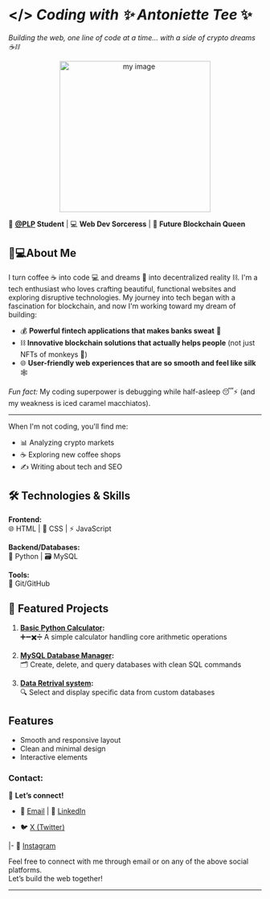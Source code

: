 
# </> *Coding with ✨ Antoniette Tee* ✨
  
*Building the web, one line of code at a time… with a side of crypto dreams ☕⛓️* 


<p align="center">
 <img src="https://imgur.com/RKRrsYv.jpg" width="300" alt="my image">
</p>


🌱 **[@PLP](https://academy.powerlearnprojectafrica.org/profile) Student** | 💻 **Web Dev Sorceress** | 🚀 **Future Blockchain Queen** 

## 👩💻About Me

I turn coffee ☕ into code 💻 and dreams 🌙 into decentralized reality ⛓️. I'm a tech enthusiast who loves crafting beautiful, functional websites and exploring disruptive technologies. My journey into tech began with a fascination for blockchain, and now I'm working toward my dream of building:   

- 💰 **Powerful fintech applications that makes banks sweat** 💸  
- ⛓️ **Innovative blockchain solutions that actually helps people** (not just NFTs of monkeys 🐒)  
- 🌐 **User-friendly web experiences that are so smooth and feel like silk** 🕸️ 

*Fun fact:* My coding superpower is debugging while half-asleep 😴⚡ (and my weakness is iced caramel macchiatos).  

---

When I'm not coding, you'll find me:
- 📊 Analyzing crypto markets
- ☕ Exploring new coffee shops
- ✍️ Writing about tech and SEO

## 🛠️ Technologies & Skills
**Frontend:**  
🌐 HTML | 🎨 CSS | ⚡ JavaScript  

**Backend/Databases:**  
🐍 Python | 🗃️ MySQL  

**Tools:**  
🔧 Git/GitHub  

## 💼 Featured Projects
1. **[Basic Python Calculator](https://github.com/Gratitude311/basic-calculator.git):**  
   ➕➖✖️➗ A simple calculator handling core arithmetic operations  

2. **[MySQL Database Manager](https://github.com/PLP-Database-Design/wk-1-Gratitude311.git):**  
   🗂️ Create, delete, and query databases with clean SQL commands  

3. **[Data Retrival system](https://github.com/PLP-Database-Design/wk-2a-Fxroyalempres.git):**  
   🔍 Select and display specific data from custom databases  


## Features
- Smooth and responsive layout
- Clean and minimal design
- Interactive elements

### Contact:
🔗 **Let’s connect!**  
- 📧 [Email](mailto:antoniettekagendo@gmail.com)  | 👔 [LinkedIn](https://www.linkedin.com/in/antoniette-kagendo)

- 🐦 [X (Twitter)](https://x.com/AntonietteKage2)                                                  

|- 📸 [Instagram](https://www.instagram.com/antoniette_tee)     


Feel free to connect with me through email or on any of the above social platforms.  
Let’s build the web together!

---
